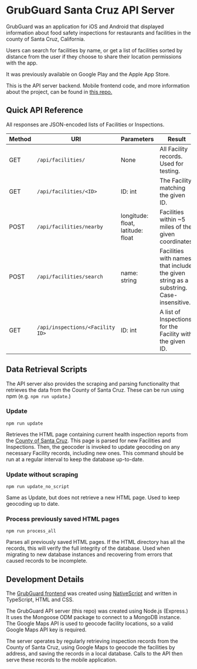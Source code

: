 # GrubGuard Santa Cruz API Server
GrubGuard was an application for iOS and Android that displayed information
about food safety inspections for restaurants and facilities in the
county of Santa Cruz, California.

Users can search for facilities by name, or get a list of facilities sorted
by distance from the user if they choose to share their location permissions
with the app.

It was previously available on Google Play and the Apple App Store.

This is the API server backend. Mobile frontend code, and more information about the project, can be found in [this repo.](https://github.com/pdlandis/grubguard-santa-cruz-mobile)


## Quick API Reference

All responses are JSON-encoded lists of Facilities or Inspections.

| Method | URI                | Parameters | Result                                       |
| ------ | ------------------ | ---------- | -------------------------------------------- |
| GET    | `/api/facilities/` | None       | All Facility records. Used for testing. |
| GET    | `/api/facilities/<ID>` | ID: int | The Facility matching the given ID. |
| POST   | `/api/facilities/nearby` | longitude: float, latitude: float | Facilities within ~5 miles of the given coordinates. |
| POST   | `/api/facilities/search` | name: string | Facilities with names that include the given string as a substring. Case-insensitive. |
| GET   | `/api/inspections/<Facility ID>` | ID: int | A list of Inspections for the Facility with the given ID. |


## Data Retrieval Scripts
The API server also provides the scraping and parsing functionality that retrieves the data from the County of Santa Cruz.
These can be run using npm (e.g. `npm run update`.)

### Update
`npm run update`

Retrieves the HTML page containing current health inspection reports from the [County of Santa Cruz](https://sccounty01.co.santa-cruz.ca.us/EHRestaurantInspection/Home/GetInspections?sortBy=FACILITY_NAME&ascending=True&print=False).
This page is parsed for new Facilities and Inspections. Then, the geocoder is invoked to update geocoding on any necessary Facility records, including new ones.
This command should be run at a regular interval to keep the database up-to-date.

### Update without scraping
`npm run update_no_script`

Same as Update, but does not retrieve a new HTML page. Used to keep geocoding up to date.

### Process previously saved HTML pages
`npm run process_all`

Parses all previously saved HTML pages. If the HTML directory has all the records, this will verify the full integrity of the database.
Used when migrating to new database instances and recovering from errors that caused records to be incomplete.


## Development Details
The [GrubGuard frontend](https://github.com/pdlandis/grubguard-santa-cruz-mobile) was created using [NativeScript](https://nativescript.org/)
and written in TypeScript, HTML and CSS.

The GrubGuard API server (this repo) was created using Node.js (Express.) It uses the Mongoose ODM package to connect to a MongoDB instance.
The Google Maps API is used to geocode facility locations, so a valid Google Maps API key is required.

The server operates by regularly retrieving inspection records from the County of Santa Cruz, 
using Google Maps to geocode the facilities by address, and saving the records in a local database.
Calls to the API then serve these records to the mobile application.
